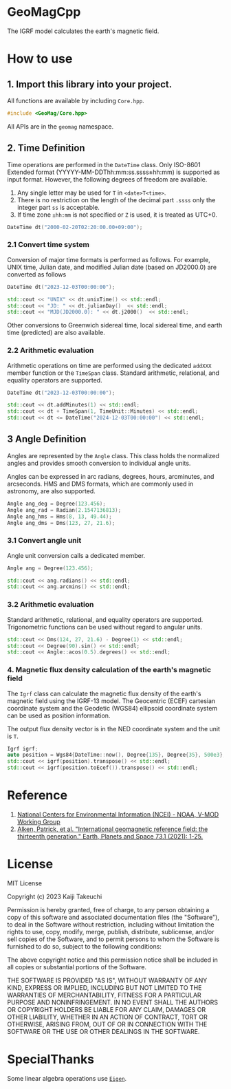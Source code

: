 # GeoMagCpp

The IGRF model calculates the earth's magnetic field.

# How to use

## 1. Import this library into your project.

All functions are available by including `Core.hpp`.

```C++
#include <GeoMag/Core.hpp>

```
All APIs are in the `geomag` namespace.

## 2. Time Definition

Time operations are performed in the `DateTime` class.
Only ISO-8601 Extended format (YYYYY-MM-DDThh:mm:ss.ssss±hh:mm) is supported as input format.
However, the following degrees of freedom are available.

1. Any single letter may be used for `T` in `<date>T<time>`.
1. There is no restriction on the length of the decimal part `.ssss` only the integer part `ss` is acceptable.
1. If time zone `±hh:mm` is not specified or `Z` is used, it is treated as UTC+0.

```C++
DateTime dt("2000-02-20T02:20:00.00+09:00");
```

### 2.1 Convert time system

Conversion of major time formats is performed as follows.
For example, UNIX time, Julian date, and modified Julian date (based on JD2000.0) are converted as follows

```C++
DateTime dt("2023-12-03T00:00:00");

std::cout << "UNIX" << dt.unixTime() << std::endl;
std::cout << "JD: " << dt.julianDay()  << std::endl;
std::cout << "MJD(JD2000.0): " << dt.j2000()  << std::endl;
```

Other conversions to Greenwich sidereal time, local sidereal time, and earth time (predicted) are also available.

### 2.2 Arithmetic evaluation

Arithmetic operations on time are performed using the dedicated `addXXX` member function or the `TimeSpan` class.
Standard arithmetic, relational, and equality operators are supported.

```C++
DateTime dt("2023-12-03T00:00:00");

std::cout << dt.addMinutes(1) << std::endl;
std::cout << dt + TimeSpan(1, TimeUnit::Minutes) << std::endl;
std::cout << dt <= DateTime("2024-12-03T00:00:00") << std::endl;
```

## 3 Angle Definition

Angles are represented by the `Angle` class.
This class holds the normalized angles and provides smooth conversion to individual angle units.

Angles can be expressed in arc radians, degrees, hours, arcminutes, and arcseconds.
HMS and DMS formats, which are commonly used in astronomy, are also supported.

```C++
Angle ang_deg = Degree(123.456);
Angle ang_rad = Radian(2.1547136813);
Angle ang_hms = Hms(8, 13, 49.44);
Angle ang_dms = Dms(123, 27, 21.6);
```

### 3.1 Convert angle unit

Angle unit conversion calls a dedicated member.

```C++
Angle ang = Degree(123.456);

std::cout << ang.radians() << std::endl;
std::cout << ang.arcmins() << std::endl;
```

### 3.2 Arithmetic evaluation

Standard arithmetic, relational, and equality operators are supported.
Trigonometric functions can be used without regard to angular units.

```C++
std::cout << Dms(124, 27, 21.6) - Degree(1) << std::endl;
std::cout << Degree(90).sin() << std::endl;
std::cout << Angle::acos(0.5).degrees() << std::endl;
```

### 4. Magnetic flux density calculation of the earth's magnetic field

The `Igrf` class can calculate the magnetic flux density of the earth's magnetic field using the IGRF-13 model.
The Geocentric (ECEF) cartesian coordinate system and the Geodetic (WGS84) ellipsoid coordinate system can be used as position information.

The output flux density vector is in the NED coordinate system and the unit is `T`.

```C++
Igrf igrf;
auto position = Wgs84{DateTime::now(), Degree{135}, Degree{35}, 500e3};
std::cout << igrf(position).transpose() << std::endl;
std::cout << igrf(position.toEcef()).transpose() << std::endl;
```

# Reference

1. [National Centers for Environmental Information (NCEI) - NOAA, V-MOD Working Group](https://www.ncei.noaa.gov/services/world-data-system/v-mod-working-group)
1. [Alken, Patrick, et al. "International geomagnetic reference field: the thirteenth generation." Earth, Planets and Space 73.1 (2021): 1-25.](https://earth-planets-space.springeropen.com/articles/10.1186/s40623-020-01288-x)


# License

MIT License

Copyright (c) 2023 Kaiji Takeuchi

Permission is hereby granted, free of charge, to any person obtaining a copy
of this software and associated documentation files (the "Software"), to deal
in the Software without restriction, including without limitation the rights
to use, copy, modify, merge, publish, distribute, sublicense, and/or sell
copies of the Software, and to permit persons to whom the Software is
furnished to do so, subject to the following conditions:

The above copyright notice and this permission notice shall be included in all
copies or substantial portions of the Software.

THE SOFTWARE IS PROVIDED "AS IS", WITHOUT WARRANTY OF ANY KIND, EXPRESS OR
IMPLIED, INCLUDING BUT NOT LIMITED TO THE WARRANTIES OF MERCHANTABILITY,
FITNESS FOR A PARTICULAR PURPOSE AND NONINFRINGEMENT. IN NO EVENT SHALL THE
AUTHORS OR COPYRIGHT HOLDERS BE LIABLE FOR ANY CLAIM, DAMAGES OR OTHER
LIABILITY, WHETHER IN AN ACTION OF CONTRACT, TORT OR OTHERWISE, ARISING FROM,
OUT OF OR IN CONNECTION WITH THE SOFTWARE OR THE USE OR OTHER DEALINGS IN THE
SOFTWARE.


# SpecialThanks

Some linear algebra operations use [`Eigen`](https://eigen.tuxfamily.org/index.php?title=Main_Page).
